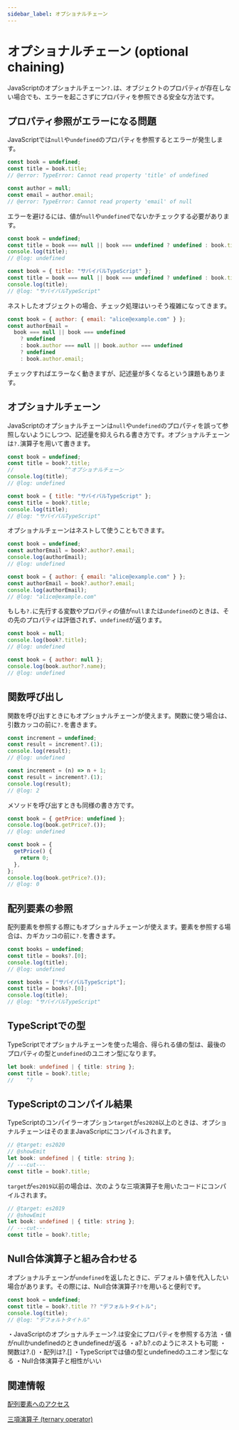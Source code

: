 ```yaml
---
sidebar_label: オプショナルチェーン
---
```


# オプショナルチェーン (optional chaining)

JavaScriptのオプショナルチェーン`?.`は、オブジェクトのプロパティが存在しない場合でも、エラーを起こさずにプロパティを参照できる安全な方法です。

## プロパティ参照がエラーになる問題

JavaScriptでは`null`や`undefined`のプロパティを参照するとエラーが発生します。

```js twoslash
const book = undefined;
const title = book.title;
// @error: TypeError: Cannot read property 'title' of undefined

const author = null;
const email = author.email;
// @error: TypeError: Cannot read property 'email' of null
```

エラーを避けるには、値が`null`や`undefined`でないかチェックする必要があります。

```js twoslash
const book = undefined;
const title = book === null || book === undefined ? undefined : book.title;
console.log(title);
// @log: undefined
```

```js twoslash
const book = { title: "サバイバルTypeScript" };
const title = book === null || book === undefined ? undefined : book.title;
console.log(title);
// @log: "サバイバルTypeScript"
```

ネストしたオブジェクトの場合、チェック処理はいっそう複雑になってきます。

```js twoslash
const book = { author: { email: "alice@example.com" } };
const authorEmail =
  book === null || book === undefined
    ? undefined
    : book.author === null || book.author === undefined
    ? undefined
    : book.author.email;
```

チェックすればエラーなく動きますが、記述量が多くなるという課題もあります。

## オプショナルチェーン

JavaScriptのオプショナルチェーンは`null`や`undefined`のプロパティを誤って参照しないようにしつつ、記述量を抑えられる書き方です。オプショナルチェーンは`?.`演算子を用いて書きます。

```js twoslash
const book = undefined;
const title = book?.title;
//                ^^オプショナルチェーン
console.log(title);
// @log: undefined
```

```js twoslash
const book = { title: "サバイバルTypeScript" };
const title = book?.title;
console.log(title);
// @log: "サバイバルTypeScript"
```

オプショナルチェーンはネストして使うこともできます。

```js twoslash
const book = undefined;
const authorEmail = book?.author?.email;
console.log(authorEmail);
// @log: undefined
```

```js twoslash
const book = { author: { email: "alice@example.com" } };
const authorEmail = book?.author?.email;
console.log(authorEmail);
// @log: "alice@example.com"
```

もしも`?.`に先行する変数やプロパティの値が`null`または`undefined`のときは、その先のプロパティは評価されず、`undefined`が返ります。

```js twoslash
const book = null;
console.log(book?.title);
// @log: undefined
```

```js twoslash
const book = { author: null };
console.log(book.author?.name);
// @log: undefined
```

## 関数呼び出し

関数を呼び出すときにもオプショナルチェーンが使えます。関数に使う場合は、引数カッコの前に`?.`を書きます。

```js twoslash
const increment = undefined;
const result = increment?.(1);
console.log(result);
// @log: undefined
```

```js twoslash
const increment = (n) => n + 1;
const result = increment?.(1);
console.log(result);
// @log: 2
```

メソッドを呼び出すときも同様の書き方です。

```js twoslash
const book = { getPrice: undefined };
console.log(book.getPrice?.());
// @log: undefined
```

```js twoslash
const book = {
  getPrice() {
    return 0;
  },
};
console.log(book.getPrice?.());
// @log: 0
```

## 配列要素の参照

配列要素を参照する際にもオプショナルチェーンが使えます。要素を参照する場合は、カギカッコの前に`?.`を書きます。

```js twoslash
const books = undefined;
const title = books?.[0];
console.log(title);
// @log: undefined
```

```js twoslash
const books = ["サバイバルTypeScript"];
const title = books?.[0];
console.log(title);
// @log: "サバイバルTypeScript"
```

## TypeScriptでの型

TypeScriptでオプショナルチェーンを使った場合、得られる値の型は、最後のプロパティの型と`undefined`のユニオン型になります。

```ts twoslash
let book: undefined | { title: string };
const title = book?.title;
//    ^?
```

## TypeScriptのコンパイル結果

TypeScriptのコンパイラーオプション`target`が`es2020`以上のときは、オプショナルチェーンはそのままJavaScriptにコンパイルされます。

```ts twoslash
// @target: es2020
// @showEmit
let book: undefined | { title: string };
// ---cut---
const title = book?.title;
```

`target`が`es2019`以前の場合は、次のような三項演算子を用いたコードにコンパイルされます。

```ts twoslash
// @target: es2019
// @showEmit
let book: undefined | { title: string };
// ---cut---
const title = book?.title;
```

## Null合体演算子と組み合わせる

オプショナルチェーンが`undefined`を返したときに、デフォルト値を代入したい場合があります。その際には、Null合体演算子`??`を用いると便利です。

```js twoslash
const book = undefined;
const title = book?.title ?? "デフォルトタイトル";
console.log(title);
// @log: "デフォルトタイトル"
```

<TweetILearned>

・JavaScriptのオプショナルチェーン?.は安全にプロパティを参照する方法
・値がnullかundefinedのときundefinedが返る
・a?.b?.cのようにネストも可能
・関数は?.()
・配列は?.[]
・TypeScriptでは値の型とundefinedのユニオン型になる
・Null合体演算子と相性がいい

</TweetILearned>

## 関連情報

[配列要素へのアクセス](../array/how-to-access-elements-in-an-array.md)

[三項演算子 (ternary operator)](../../statements/ternary-operator.md)
